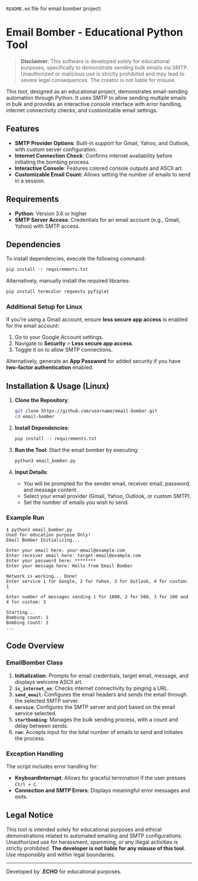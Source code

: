 `README.md` file for email bomber project:


# Email Bomber - Educational Python Tool

> **Disclaimer**: This software is developed solely for educational purposes, specifically to demonstrate sending bulk emails via SMTP. Unauthorized or malicious use is strictly prohibited and may lead to severe legal consequences. The creator is not liable for misuse.

This tool, designed as an educational project, demonstrates email-sending automation through Python. It uses SMTP to allow sending multiple emails in bulk and provides an interactive console interface with error handling, internet connectivity checks, and customizable email settings.

## Features

- **SMTP Provider Options**: Built-in support for Gmail, Yahoo, and Outlook, with custom server configuration.
- **Internet Connection Check**: Confirms internet availability before initiating the bombing process.
- **Interactive Console**: Features colored console outputs and ASCII art.
- **Customizable Email Count**: Allows setting the number of emails to send in a session.

## Requirements

- **Python**: Version 3.6 or higher
- **SMTP Server Access**: Credentials for an email account (e.g., Gmail, Yahoo) with SMTP access.

## Dependencies

To install dependencies, execute the following command:

```bash
pip install -r requirements.txt
```

Alternatively, manually install the required libraries:

```bash
pip install termcolor requests pyfiglet
```

### Additional Setup for Linux

If you're using a Gmail account, ensure **less secure app access** is enabled for the email account:
1. Go to your Google Account settings.
2. Navigate to **Security** > **Less secure app access**.
3. Toggle it on to allow SMTP connections.

Alternatively, generate an **App Password** for added security if you have **two-factor authentication** enabled.

## Installation & Usage (Linux)

1. **Clone the Repository**:
   ```bash
   git clone https://github.com/username/email-bomber.git
   cd email-bomber
   ```

2. **Install Dependencies**:
   ```bash
   pip install -r requirements.txt
   ```

3. **Run the Tool**:
   Start the email bomber by executing:
   ```bash
   python3 email_bomber.py
   ```

4. **Input Details**:
   - You will be prompted for the sender email, receiver email, password, and message content.
   - Select your email provider (Gmail, Yahoo, Outlook, or custom SMTP).
   - Set the number of emails you wish to send.

### Example Run

```plaintext
$ python3 email_bomber.py
Used for education purpose Only!
Email Bomber Initializing...

Enter your email here: your-email@example.com
Enter receiver email here: target-email@example.com
Enter your password here: ********
Enter your message here: Hello from Email Bomber

Network is working... Done!
Enter service 1 for Google, 2 for Yahoo, 3 for Outlook, 4 for custom: 1

Enter number of messages sending 1 for 1000, 2 for 500, 3 for 100 and 4 for custom: 3

Starting...
Bombing count: 1
Bombing count: 2
...
```

## Code Overview

### EmailBomber Class

1. **Initialization**: Prompts for email credentials, target email, message, and displays welcome ASCII art.
2. **`is_internet_on`**: Checks internet connectivity by pinging a URL.
3. **`send_email`**: Configures the email headers and sends the email through the selected SMTP server.
4. **`service`**: Configures the SMTP server and port based on the email service selected.
5. **`startbombing`**: Manages the bulk sending process, with a count and delay between sends.
6. **`run`**: Accepts input for the total number of emails to send and initiates the process.

### Exception Handling

The script includes error handling for:
- **KeyboardInterrupt**: Allows for graceful termination if the user presses `Ctrl + C`.
- **Connection and SMTP Errors**: Displays meaningful error messages and exits.

## Legal Notice

This tool is intended solely for educational purposes and ethical demonstrations related to automated emailing and SMTP configurations. Unauthorized use for harassment, spamming, or any illegal activities is strictly prohibited. **The developer is not liable for any misuse of this tool**. Use responsibly and within legal boundaries.

---

Developed by **.ECHO** for educational purposes.